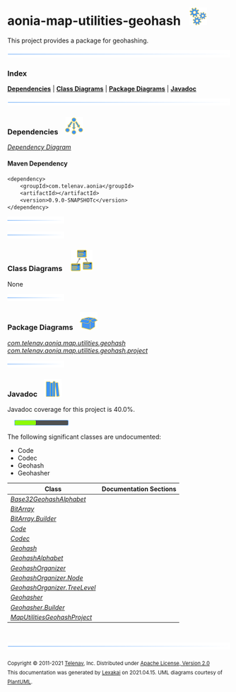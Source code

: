 # aonia-map-utilities-geohash &nbsp;&nbsp;![](documentation/images/gears-40.png)

This project provides a package for geohashing.

![](documentation/images/horizontal-line.png)

### Index



[**Dependencies**](#dependencies) | [**Class Diagrams**](#class-diagrams) | [**Package Diagrams**](#package-diagrams) | [**Javadoc**](#javadoc)

![](documentation/images/horizontal-line.png)

### Dependencies <a name="dependencies"></a> &nbsp;&nbsp; ![](documentation/images/dependencies-40.png)

[*Dependency Diagram*](documentation/diagrams/dependencies.svg)

#### Maven Dependency

    <dependency>
        <groupId>com.telenav.aonia</groupId>
        <artifactId></artifactId>
        <version>0.9.0-SNAPSHOTc</version>
    </dependency>

![](documentation/images/short-horizontal-line.png)

[//]: # (start-user-text)



[//]: # (end-user-text)

![](documentation/images/short-horizontal-line.png)

### Class Diagrams <a name="class-diagrams"></a> &nbsp; &nbsp; ![](documentation/images/diagram-48.png)

None

![](documentation/images/short-horizontal-line.png)

### Package Diagrams <a name="package-diagrams"></a> &nbsp;&nbsp; ![](documentation/images/box-40.png)

[*com.telenav.aonia.map.utilities.geohash*](documentation/diagrams/com.telenav.aonia.map.utilities.geohash.svg)  
[*com.telenav.aonia.map.utilities.geohash.project*](documentation/diagrams/com.telenav.aonia.map.utilities.geohash.project.svg)  

![](documentation/images/short-horizontal-line.png)

### Javadoc <a name="javadoc"></a> &nbsp;&nbsp; ![](documentation/images/books-40.png)

Javadoc coverage for this project is 40.0%.  
  
&nbsp; &nbsp;  ![](documentation/images/meter-40-12.png)

The following significant classes are undocumented:  

- Code  
- Codec  
- Geohash  
- Geohasher

| Class | Documentation Sections |
|---|---|
| [*Base32GeohashAlphabet*](https://telenav.github.io/aonia-data/javadoc/aonia.map.utilities.geohash/com/telenav/aonia/map/utilities/geohash/Base32GeohashAlphabet.html) |  |  
| [*BitArray*](https://telenav.github.io/aonia-data/javadoc/aonia.map.utilities.geohash/com/telenav/aonia/map/utilities/geohash/BitArray.html) |  |  
| [*BitArray.Builder*](https://telenav.github.io/aonia-data/javadoc/aonia.map.utilities.geohash/com/telenav/aonia/map/utilities/geohash/BitArray.Builder.html) |  |  
| [*Code*](https://telenav.github.io/aonia-data/javadoc/aonia.map.utilities.geohash/com/telenav/aonia/map/utilities/geohash/Code.html) |  |  
| [*Codec*](https://telenav.github.io/aonia-data/javadoc/aonia.map.utilities.geohash/com/telenav/aonia/map/utilities/geohash/Codec.html) |  |  
| [*Geohash*](https://telenav.github.io/aonia-data/javadoc/aonia.map.utilities.geohash/com/telenav/aonia/map/utilities/geohash/Geohash.html) |  |  
| [*GeohashAlphabet*](https://telenav.github.io/aonia-data/javadoc/aonia.map.utilities.geohash/com/telenav/aonia/map/utilities/geohash/GeohashAlphabet.html) |  |  
| [*GeohashOrganizer*](https://telenav.github.io/aonia-data/javadoc/aonia.map.utilities.geohash/com/telenav/aonia/map/utilities/geohash/GeohashOrganizer.html) |  |  
| [*GeohashOrganizer.Node*](https://telenav.github.io/aonia-data/javadoc/aonia.map.utilities.geohash/com/telenav/aonia/map/utilities/geohash/GeohashOrganizer.Node.html) |  |  
| [*GeohashOrganizer.TreeLevel*](https://telenav.github.io/aonia-data/javadoc/aonia.map.utilities.geohash/com/telenav/aonia/map/utilities/geohash/GeohashOrganizer.TreeLevel.html) |  |  
| [*Geohasher*](https://telenav.github.io/aonia-data/javadoc/aonia.map.utilities.geohash/com/telenav/aonia/map/utilities/geohash/Geohasher.html) |  |  
| [*Geohasher.Builder*](https://telenav.github.io/aonia-data/javadoc/aonia.map.utilities.geohash/com/telenav/aonia/map/utilities/geohash/Geohasher.Builder.html) |  |  
| [*MapUtilitiesGeohashProject*](https://telenav.github.io/aonia-data/javadoc/aonia.map.utilities.geohash/com/telenav/aonia/map/utilities/geohash/project/MapUtilitiesGeohashProject.html) |  |  

[//]: # (start-user-text)



[//]: # (end-user-text)

<br/>

![](documentation/images/horizontal-line.png)

<sub>Copyright &#169; 2011-2021 [Telenav](http://telenav.com), Inc. Distributed under [Apache License, Version 2.0](LICENSE)</sub>  
<sub>This documentation was generated by [Lexakai](https://github.com/Telenav/lexakai) on 2021.04.15. UML diagrams courtesy
of [PlantUML](http://plantuml.com).</sub>

